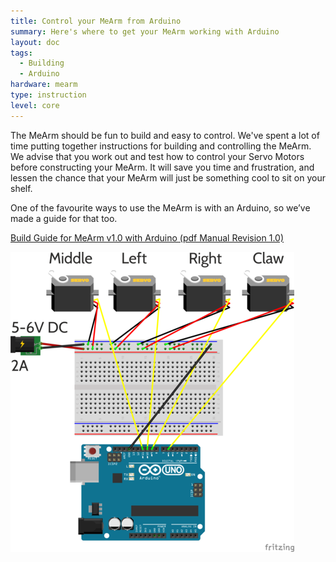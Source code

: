 ```yaml
---
title: Control your MeArm from Arduino
summary: Here's where to get your MeArm working with Arduino
layout: doc
tags:
  - Building
  - Arduino
hardware: mearm
type: instruction
level: core
---
```


The MeArm should be fun to build and easy to control. We've spent a lot of time putting together instructions for building and controlling the MeArm. We advise that you work out and test how to control your Servo Motors before constructing your MeArm. It will save you time and frustration, and lessen the chance that your MeArm will just be something cool to sit on your shelf.

One of the favourite ways to use the MeArm is with an Arduino, so we’ve made a guide for that too.

[Build Guide for MeArm v1.0 with Arduino (pdf Manual Revision 1.0)](/assets/docs/control-your-mearm-from-arduino/MeArm_v1.0_Manual_for_Arduino_v1.0.pdf)
 
![](/assets/docs/control-your-mearm-from-arduino/wiring.png)
 
